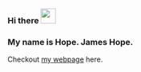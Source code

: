 ### Hi there <img src="https://raw.githubusercontent.com/iampavangandhi/iampavangandhi/master/gifs/Hi.gif" width="30px">
### My name is Hope. James Hope.

Checkout <a href="https://james-hope.github.io/">my webpage</a> here.



